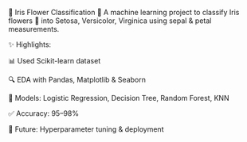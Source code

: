 🌸 Iris Flower Classification 🌸
A machine learning project to classify Iris flowers 🌺 into Setosa, Versicolor, Virginica using sepal & petal measurements.

✨ Highlights:

📊 Used Scikit-learn dataset

🔍 EDA with Pandas, Matplotlib & Seaborn

🤖 Models: Logistic Regression, Decision Tree, Random Forest, KNN

✅ Accuracy: 95–98%

🚀 Future: Hyperparameter tuning & deployment
